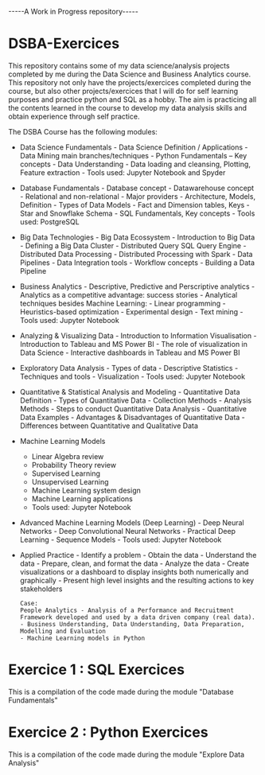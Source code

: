 -----A Work in Progress repository-----


# DSBA-Exercices
This repository contains some of my data science/analysis projects completed by me during the Data Science and Business Analytics course. This repository not only have the projects/exercices completed during the course, but also other projects/exercices that I will do for self learning purposes and practice python and SQL as a hobby. The aim is practicing all the contents learned in the course to develop my data analysis skills and obtain experience through self practice.

The DSBA Course has the following modules:

- Data Science Fundamentals
      - Data Science Definition / Applications
      - Data Mining main branches/techniques
      - Python Fundamentals – Key concepts
      - Data Understanding
      - Data loading and cleansing, Plotting, Feature extraction
      - Tools used: Jupyter Notebook and Spyder
- Database Fundamentals
      - Database concept
      - Datawarehouse concept
      - Relational and non-relational
      - Major providers
      - Architecture, Models, Definition
      - Types of Data Models
      - Fact and Dimension tables, Keys
      - Star and Snowflake Schema
      - SQL Fundamentals, Key concepts
      - Tools used: PostgreSQL
- Big Data Technologies
      - Big Data Ecossystem
      - Introduction to Big Data
      - Defining a Big Data Cluster
      - Distributed Query SQL Query Engine
      - Distributed Data Processing
      - Distributed Processing with Spark
      - Data Pipelines
      - Data Integration tools
      - Workflow concepts
      - Building a Data Pipeline
- Business Analytics
      - Descriptive, Predictive and Perscriptive analytics
      - Analytics as a competitive advantage: success stories
      - Analytical techniques besides Machine Learning:
            - Linear programming
            - Heuristics-based optimization
            - Experimental design
            - Text mining
      - Tools used: Jupyter Notebook
- Analyzing & Visualizing Data
      - Introduction to Information Visualisation
      - Introduction to Tableau and MS Power BI
      - The role of visualization in Data Science
      - Interactive dashboards in Tableau and MS Power BI
- Exploratory Data Analysis
      - Types of data
      - Descriptive Statistics
      - Techniques and tools
      - Visualization
      - Tools used: Jupyter Notebook
- Quantitative & Statistical Analysis and Modeling
      - Quantitative Data Definition
      - Types of Quantitative Data
      - Collection Methods
      - Analysis Methods
      - Steps to conduct Quantitative Data Analysis
      - Quantitative Data Examples
      - Advantages & Disadvantages of Quantitative Data
      - Differences between Quantitative and Qualitative Data
 - Machine Learning Models
      - Linear Algebra review
      - Probability Theory review
      - Supervised Learning
      - Unsupervised Learning
      - Machine Learning system design
      - Machine Learning applications
      - Tools used: Jupyter Notebook
- Advanced Machine Learning Models (Deep Learning)
      - Deep Neural Networks
      - Deep Convolutional Neural Networks
      - Practical Deep Learning
      - Sequence Models
      - Tools used: Jupyter Notebook
- Applied Practice 
      - Identify a problem
      - Obtain the data
      - Understand the data
      - Prepare, clean, and format the data
      - Analyze the data
      - Create visualizations or a dashboard to display insights both numerically and graphically
      - Present high level insights and the resulting actions to key stakeholders
      
      Case:
      People Analytics - Analysis of a Performance and Recruitment Framework developed and used by a data driven company (real data).
      - Business Understanding, Data Understanding, Data Preparation, Modelling and Evaluation
      - Machine Learning models in Python

# Exercice 1 : SQL Exercices
This is a compilation of the code made during the module "Database Fundamentals"
# Exercice 2 : Python Exercices
This is a compilation of the code made during the module "Explore Data Analysis"

